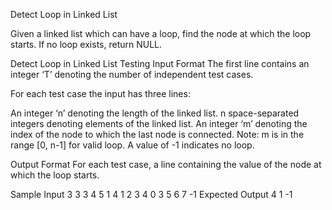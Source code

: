 Detect Loop in Linked List


Given a linked list which can have a loop, find the node at which the loop starts. If no loop exists, return NULL.

Detect Loop in Linked List
Testing
Input Format
The first line contains an integer ‘T’ denoting the number of independent test cases.

For each test case the input has three lines:

An integer ‘n’ denoting the length of the linked list.
n space-separated integers denoting elements of the linked list.
An integer ‘m’ denoting the index of the node to which the last node is connected.
Note: m is in the range [0, n-1] for valid loop. A value of -1 indicates no loop.

Output Format
For each test case, a line containing the value of the node at which the loop starts.

Sample Input
3
3
3 4 5
1
4
1 2 3 4
0
3
5 6 7
-1
Expected Output
4
1
-1